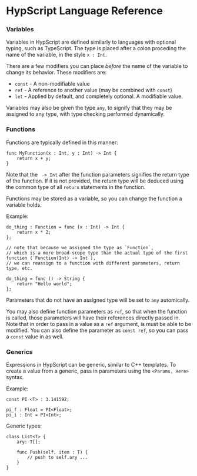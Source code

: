 # HypScript Language Reference

### Variables

Variables in HypScript are defined similarly to languages with optional typing, such as TypeScript. The type is placed after a colon proceding the name of the variable, in the style `x : Int`.

There are a few modifiers you can place _before_ the name of the variable to change its behavior. These modifiers are:

* `const` - A non-modifiable value
* `ref` - A reference to another value (may be combined with `const`)
* `let` - Applied by default, and completely optional. A modifiable value.

Variables may also be given the type `any`, to signify that they may be assigned to any type, with type checking performed dynamically.

### Functions

Functions are typically defined in this manner:

```
func MyFunction(x : Int, y : Int) -> Int {
    return x + y;
}
```

Note that the ` -> Int` after the function parameters signifies the return type of the function. If it is not provided, the return type will be deduced using the common type of all `return` statements in the function.

Functions may be stored as a variable, so you can change the function a variable holds.

Example:
```
do_thing : Function = func (x : Int) -> Int {
    return x * 2;
};

// note that because we assigned the type as `Function`,
// which is a more broad-scope type than the actual type of the first function (`Function(Int) -> Int`),
// we can reassign to a function with different parameters, return type, etc.

do_thing = func () -> String {
    return "Hello world";
};
```

Parameters that do not have an assigned type will be set to `any` automically.

You may also define function parameters as `ref`, so that when the function is called, those parameters will have their references directly passed in. Note that in order to pass in a value as a `ref` argument, is must be able to be modified. You can also define the parameter as `const ref`, so you can pass a `const` value in as well.

### Generics
Expressions in HypScript can be generic, similar to C++ templates. To create a value from a generic, pass in parameters using the `<Params, Here>` syntax.

Example:

```
const PI <T> : 3.141592;

pi_f : Float = PI<Float>;
pi_i : Int = PI<Int>;
```

Generic types:

```
class List<T> {
    ary: T[];

    func Push(self, item : T) {
        // push to self.ary ...
    }
}
```